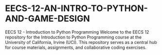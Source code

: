 # EECS-12-AN-INTRO-TO-PYTHON-AND-GAME-DESIGN
EECS 12 - Introduction to Python Programming  Welcome to the EECS 12 repository for the Introduction to Python Programming course at the University of California, Irvine (UCI). This repository serves as a central hub for course materials, assignments, and collaborative coding exercises.
